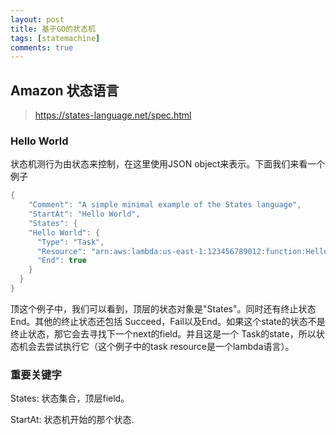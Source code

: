 ```yaml
---
layout: post
title: 基于GO的状态机
tags: [statemachine]
comments: true
---
```


## Amazon 状态语言

> https://states-language.net/spec.html

### Hello World

状态机测行为由状态来控制，在这里使用JSON object来表示。下面我们来看一个例子
~~~java
{
    "Comment": "A simple minimal example of the States language",
    "StartAt": "Hello World",
    "States": {
    "Hello World": { 
      "Type": "Task",
      "Resource": "arn:aws:lambda:us-east-1:123456789012:function:HelloWorld",
      "End": true
    }
  }
}
~~~
顶这个例子中，我们可以看到，顶层的状态对象是"States"。同时还有终止状态End。其他的终止状态还包括
Succeed，Fail以及End。如果这个state的状态不是终止状态，那它会去寻找下一个next的field。并且这是一个
Task的state，所以状态机会去尝试执行它（这个例子中的task resource是一个lambda语言）。

### 重要关键字

States: 状态集合，顶层field。

StartAt: 状态机开始的那个状态.

